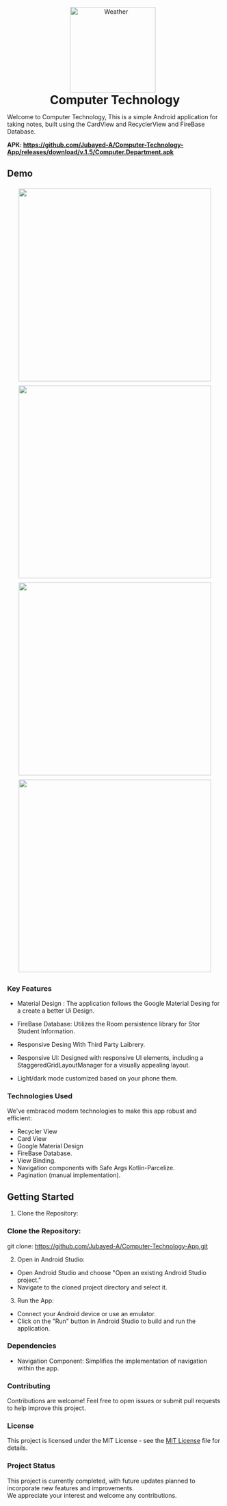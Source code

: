 <div align="center">  
  <img src="https://github.com/Jubayed-A/Computer-Technology-App/assets/106887389/460c3914-ae85-4a27-9988-5af57ef96f8d" alt="Weather" style="width: 200px; height: 200px; object-fit: contain; margin-right: 10px;">  
 <h1 style="display: inline-block; margin: 0; vertical-align: middle;">Computer Technology</h1>  
</div>  

Welcome to Computer Technology, This is a simple Android application for taking notes, built using the CardView and RecyclerView and FireBase Database.

**APK: https://github.com/Jubayed-A/Computer-Technology-App/releases/download/v.1.5/Computer.Department.apk** 

## Demo
<div align="center"
  style="display:flex; flex-wrap:wrap;">
  <img src="https://github.com/Jubayed-A/Computer-Technology-App/assets/106887389/bd7b42fe-ac23-494b-a329-bbdf8d666716" style="flex:1; margin:5px;" height="450">
  <img src="https://github.com/Jubayed-A/Computer-Technology-App/assets/106887389/d01656e2-6795-4a75-ba66-650adf1782c0" style="flex:1; margin:5px;" height="450">
  <img src="https://github.com/Jubayed-A/Computer-Technology-App/assets/106887389/99394944-52e4-46cf-9e3b-0feb64552e95" style="flex:1; margin:5px;" height="450">
  <img src="https://github.com/Jubayed-A/Computer-Technology-App/assets/106887389/7fb86577-d005-4580-af7a-4c245b5f6df9" style="flex:1; margin:5px;" height="450">
</div>

<!--
## Screenshots
<div align="center"
  style="display:flex; flex-wrap:wrap;">
  <img src="https://github.com/Jubayed-A/Notes-Application-With-MVVM-and-Room-Database/assets/106887389/540aad36-3e6e-4918-8a62-e8dbdda170ec" style="flex:1; margin:5px;" height="450">
  <img src="https://github.com/Jubayed-A/Notes-Application-With-MVVM-and-Room-Database/assets/106887389/93659b69-2ba0-48a1-8298-7e86c45e4667" style="flex:1; margin:5px;" height="450">
  <img src="https://github.com/Jubayed-A/Notes-Application-With-MVVM-and-Room-Database/assets/106887389/58497113-350f-4e8e-8d9c-2a6766ed45e4" style="flex:1; margin:5px;" height="450">
  <img src="https://github.com/Jubayed-A/Notes-Application-With-MVVM-and-Room-Database/assets/106887389/799f6320-7a88-4207-bf4c-e13340729a9a" style="flex:1; margin:5px;" height="450">
  <img src="https://github.com/Jubayed-A/Notes-Application-With-MVVM-and-Room-Database/assets/106887389/7f7e02c2-f753-453b-bb68-7cf9a8be9fc1" style="flex:1; margin:5px;" height="450">
  <img src="https://github.com/Jubayed-A/Notes-Application-With-MVVM-and-Room-Database/assets/106887389/bafa78ee-3b0f-4ab9-948f-3b36f416850a" style="flex:1; margin:5px;" height="450">
  <img src="https://github.com/Jubayed-A/Notes-Application-With-MVVM-and-Room-Database/assets/106887389/33f72d38-2ddb-4553-896b-24609cb2c9fa" style="flex:1; margin:5px;" height="450">
</div>
-->

### Key Features

- Material Design : The application follows the Google Material Desing for a create a better Ui Design.

- FireBase Database: Utilizes the Room persistence library for Stor Student Information.
- Responsive Desing With Third Party Laibrery.
- Responsive UI: Designed with responsive UI elements, including a StaggeredGridLayoutManager for a visually appealing layout.
- Light/dark mode customized based on your phone them.
  
### Technologies Used

We've embraced modern technologies to make this app robust and efficient:

- Recycler View
- Card View
- Google Material Design
- FireBase Database.
- View Binding.
- Navigation components with Safe Args Kotlin-Parcelize.
- Pagination (manual implementation).

## Getting Started
1. Clone the Repository:

### Clone the Repository:
git clone: https://github.com/Jubayed-A/Computer-Technology-App.git

2. Open in Android Studio:
- Open Android Studio and choose "Open an existing Android Studio project."
- Navigate to the cloned project directory and select it.
3. Run the App: 
- Connect your Android device or use an emulator.
- Click on the "Run" button in Android Studio to build and run the application.
  
### Dependencies

- Navigation Component: Simplifies the implementation of navigation within the app.

### Contributing
Contributions are welcome! Feel free to open issues or submit pull requests to help improve this project.

### License
This project is licensed under the MIT License - see the [MIT License](LICENSE) file for details.


### Project Status

This project is currently completed, with future updates planned to incorporate new features and improvements.\
We appreciate your interest and welcome any contributions.
